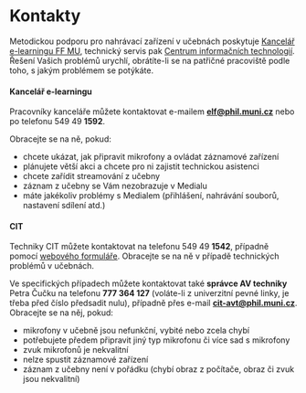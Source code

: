 Kontakty
========

Metodickou podporu pro nahrávací zařízení v učebnách poskytuje [Kancelář
e-learningu FF MU](http://e-learning.phil.muni.cz), technický servis pak
[Centrum informačních technologií](http://www.phil.muni.cz/wcit). Řešení
Vašich problémů urychlí, obrátíte-li se na patřičné pracoviště podle
toho, s jakým problémem se potýkáte.



#### Kancelář e-learningu

Pracovníky kanceláře můžete kontaktovat e-mailem **<elf@phil.muni.cz>**
nebo po telefonu 549 49 **1592**.

Obracejte se na ně, pokud:

-   chcete ukázat, jak připravit mikrofony a ovládat záznamové zařízení
-   plánujete větší akci a chcete pro ni zajistit technickou asistenci
-   chcete zařídit streamování z učebny
-   záznam z učebny se Vám nezobrazuje v Medialu
-   máte jakékoliv problémy s Medialem (přihlášení, nahrávání souborů,
    nastavení sdílení atd.)
    

#### CIT

Techniky CIT můžete kontaktovat na telefonu 549 49 **1542**, případně
pomocí [webového
formuláře](http://www.phil.muni.cz/wcit/home/sluzby/formular-rebus/).
Obracejte se na ně v případě technických problémů v učebnách.



Ve specifických případech můžete kontaktovat také **správce AV
techniky** Petra Čučku na telefonu **777 364 127** (voláte-li z
univerzitní pevné linky, je třeba před číslo předsadit nulu), případně
přes e-mail [**cit-avt@phil.muni.cz**](mailto:cit-avt@phil.muni.cz).
Obracejte se na něj, pokud:

-   mikrofony v učebně jsou nefunkční, vybité nebo zcela chybí
-   potřebujete předem připravit jiný typ mikrofonu či více sad s
    mikrofony
-   zvuk mikrofonů je nekvalitní
-   nelze spustit záznamové zařízení
-   záznam z učebny není v pořádku (chybí obraz z počítače, obraz či
    zvuk jsou nekvalitní)


